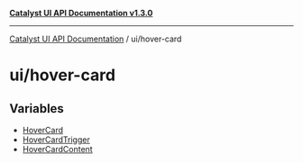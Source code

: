 [**Catalyst UI API Documentation v1.3.0**](../../README.md)

---

[Catalyst UI API Documentation](../../README.md) / ui/hover-card

# ui/hover-card

## Variables

- [HoverCard](variables/HoverCard.md)
- [HoverCardTrigger](variables/HoverCardTrigger.md)
- [HoverCardContent](variables/HoverCardContent.md)

